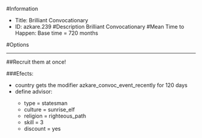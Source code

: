 #Information
 - Title: Brilliant Convocationary
 - ID: azkare.239
#Description
Brilliant Convocationary
#Mean Time to Happen:
Base time = 720 months

#Options

___
##Recruit them at once!

###Efects:<ul><li>country gets the modifier azkare_convoc_event_recently for 120 days</li><li>define advisor:</li><ul><li>type = statesman</li><li>culture = sunrise_elf</li><li>religion = righteous_path</li><li>skill = 3</li><li>discount = yes</li></ul></ul>
